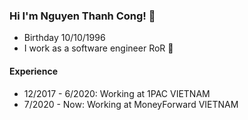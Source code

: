 ### Hi I'm Nguyen Thanh Cong! 👋
- Birthday 10/10/1996
- I work as a software engineer RoR 🥑

#### Experience
- 12/2017 - 6/2020: Working at 1PAC VIETNAM
- 7/2020  - Now: Working at MoneyForward VIETNAM
